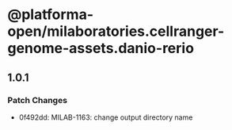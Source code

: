 # @platforma-open/milaboratories.cellranger-genome-assets.danio-rerio

## 1.0.1

### Patch Changes

- 0f492dd: MILAB-1163: change output directory name
